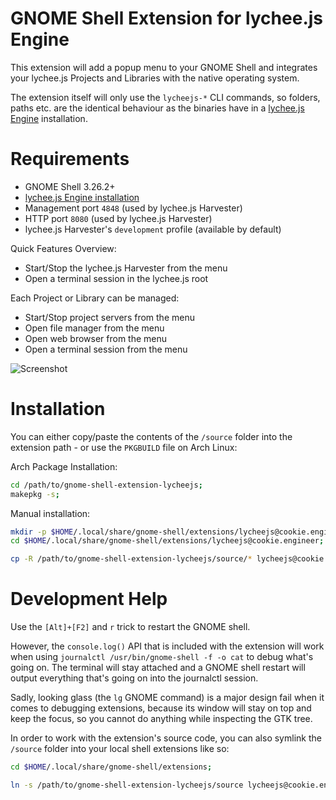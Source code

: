 
# GNOME Shell Extension for lychee.js Engine


This extension will add a popup menu to your GNOME Shell and integrates
your lychee.js Projects and Libraries with the native operating system.

The extension itself will only use the `lycheejs-*` CLI commands, so
folders, paths etc. are the identical behaviour as the binaries have
in a [lychee.js Engine](https://github.com/cookiengineer/lycheejs)
installation.


# Requirements

- GNOME Shell 3.26.2+
- [lychee.js Engine installation](https://github.com/cookiengineer/lycheejs)
- Management port `4848` (used by lychee.js Harvester)
- HTTP port `8080` (used by lychee.js Harvester)
- lychee.js Harvester's `development` profile (available by default)


Quick Features Overview:

- Start/Stop the lychee.js Harvester from the menu
- Open a terminal session in the lychee.js root

Each Project or Library can be managed:

- Start/Stop project servers from the menu
- Open file manager from the menu
- Open web browser from the menu
- Open a terminal session from the menu


![Screenshot](./screenshot.png)


# Installation

You can either copy/paste the contents of the `/source` folder into
the extension path - or use the `PKGBUILD` file on Arch Linux:

Arch Package Installation:

```bash
cd /path/to/gnome-shell-extension-lycheejs;
makepkg -s;
```

Manual installation:

```bash
mkdir -p $HOME/.local/share/gnome-shell/extensions/lycheejs@cookie.engineer;
cd $HOME/.local/share/gnome-shell/extensions/lycheejs@cookie.engineer;

cp -R /path/to/gnome-shell-extension-lycheejs/source/* lycheejs@cookie.engineer/;
```


# Development Help

Use the `[Alt]+[F2]` and `r` trick to restart the GNOME shell.

However, the `console.log()` API that is included with the extension will
work when using `journalctl /usr/bin/gnome-shell -f -o cat` to debug what's
going on. The terminal will stay attached and a GNOME shell restart will
output everything that's going on into the journalctl session.

Sadly, looking glass (the `lg` GNOME command) is a major design
fail when it comes to debugging extensions, because its window
will stay on top and keep the focus, so you cannot do anything
while inspecting the GTK tree.

In order to work with the extension's source code, you can also symlink
the `/source` folder into your local shell extensions like so:

```bash
cd $HOME/.local/share/gnome-shell/extensions;

ln -s /path/to/gnome-shell-extension-lycheejs/source lycheejs@cookie.engineer;
```

